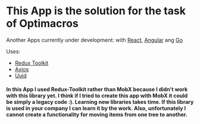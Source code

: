 # This App is the solution for the task of Optimacros

Another Apps currently under development: with [React](https://github.com/AnonymFromInternet/Conduit), [Angular](https://github.com/AnonymFromInternet/Service) ang [Go](https://github.com/AnonymFromInternet/Hotel)

Uses:
- [Redux Toolkit](https://redux-toolkit.js.org/)
- [Axios](https://www.npmjs.com/package/axios)
- [Uuid](https://www.npmjs.com/package/uuid)

#### In this App I used Redux-Toolkit rather than MobX because I didn't work with this library yet. I think if I tried to create this app with MobX it could be simply a legacy code :). Learning new libraries takes time. If this library is used in your company I can learn it by the work. Also, unfortunately I cannot create a functionality for moving items from one tree to another.